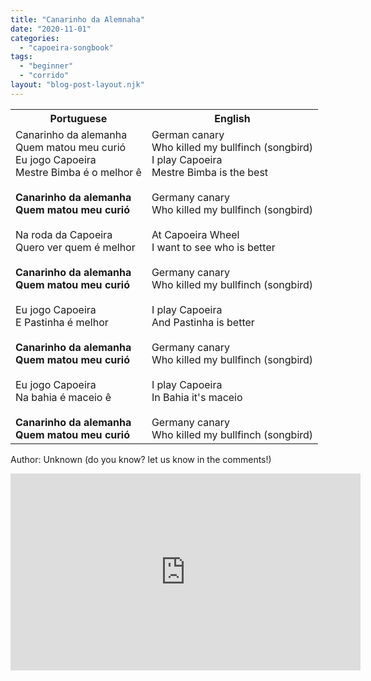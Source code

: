 ```yaml
---
title: "Canarinho da Alemnaha"
date: "2020-11-01"
categories: 
  - "capoeira-songbook"
tags: 
  - "beginner"
  - "corrido"
layout: "blog-post-layout.njk"
---
```


<table class="capoeira-table">
    <tr class="header-row">
        <th>Portuguese</th>
        <th>English</th>
    </tr>
    <tr>
        <td>Canarinho da alemanha<br>Quem matou meu curió<br>Eu jogo Capoeira<br>Mestre Bimba é o melhor ê<br><br><strong>Canarinho da alemanha<br>Quem matou meu curió</strong><br><br>Na roda da Capoeira<br>Quero ver quem é melhor<br><br><strong>Canarinho da alemanha<br>Quem matou meu curió</strong><br><br>Eu jogo Capoeira<br>E Pastinha é melhor<br><br><strong>Canarinho da alemanha<br>Quem matou meu curió</strong><br><br>Eu jogo Capoeira<br>Na bahia é maceio ê<br><br><strong>Canarinho da alemanha<br>Quem matou meu curió</strong></td>
        <td>German canary<br>Who killed my bullfinch (songbird)<br>I play Capoeira<br>Mestre Bimba is the best<br><br>Germany canary<br>Who killed my bullfinch (songbird)<br><br>At Capoeira Wheel<br>I want to see who is better<br><br>Germany canary<br>Who killed my bullfinch (songbird)<br><br>I play Capoeira<br>And Pastinha is better<br><br>Germany canary<br>Who killed my bullfinch (songbird)<br><br>I play Capoeira<br>In Bahia it's maceio<br><br>Germany canary<br>Who killed my bullfinch (songbird)</td>
    </tr>
</table>

<figcaption>

Author: Unknown (do you know? let us know in the comments!)

</figcaption>

<iframe width="560" height="315" src="https://www.youtube.com/embed/ynHomX7Qouc" title="YouTube video player" frameborder="0" allow="accelerometer; autoplay; clipboard-write; encrypted-media; gyroscope; picture-in-picture" allowfullscreen></iframe>